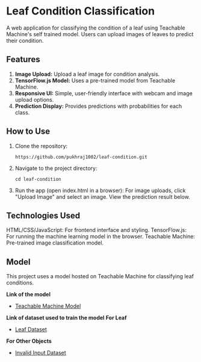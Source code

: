 # Leaf Condition Classification
A web application for classifying the condition of a leaf using Teachable Machine's self trained model. Users can upload images of leaves to predict their condition.

## Features
1. **Image Upload:** Upload a leaf image for condition analysis.
2. **TensorFlow.js Model:** Uses a pre-trained model from Teachable Machine.
3. **Responsive UI:** Simple, user-friendly interface with webcam and image upload options.
4. **Prediction Display:** Provides predictions with probabilities for each class.

## How to Use
1. Clone the repository:

   ```git clone
   https://github.com/pukhraj1002/leaf-condition.git
   ```

2. Navigate to the project directory:

   ```terminal
   cd leaf-condition
   ```

3. Run the app (open index.html in a browser):
   For image uploads, click "Upload Image" and select an image.
   View the prediction result below.

## Technologies Used
HTML/CSS/JavaScript: For frontend interface and styling.
TensorFlow.js: For running the machine learning model in the browser.
Teachable Machine: Pre-trained image classification model.

## Model
This project uses a model hosted on Teachable Machine for classifying leaf conditions.

**Link of the model** 
- [Teachable Machine Model](https://teachablemachine.withgoogle.com/models/6fGL2XjAU/)


**Link of dataset used to train the model** 
**For Leaf**
- [Leaf Dataset](https://www.kaggle.com/datasets/rashikrahmanpritom/plant-disease-recognition-dataset)

**For Other Objects**
- [Invalid Input Dataset](https://universe.roboflow.com/yolo-f5bwg/finaldataset-0jujb/dataset/3)

